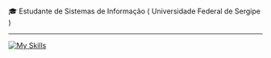 
<p>🎓 Estudante de Sistemas de Informação ( Universidade Federal de Sergipe ) </p>
<hr>

[![My Skills](https://skillicons.dev/icons?i=java,spring,arduino,postman,postgresql,git)](https://skillicons.dev)
<!-- python,kafka,docker,aws -->
